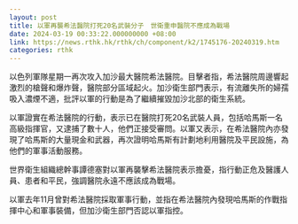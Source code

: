 ```yaml
---
layout: post
title: 以軍再襲希法醫院打死20名武裝分子　世衛重申醫院不應成為戰場
date: 2024-03-19 00:33:22.000000000 +08:00
link: https://news.rthk.hk/rthk/ch/component/k2/1745176-20240319.htm
categories: rthk
---
```


以色列軍隊星期一再次攻入加沙最大醫院希法醫院。目擊者指，希法醫院周邊響起激烈的槍聲和爆炸聲，醫院部分區域起火。加沙衛生部門表示，有流離失所的婦孺吸入濃煙不適，批評以軍的行動是為了繼續摧毀加沙北部的衛生系統。

以軍證實在希法醫院的行動，表示已在醫院打死20名武裝人員，包括哈馬斯一名高級指揮官，又逮捕了數十人，他們正接受審問。以軍又表示，在希法醫院內亦發現了哈馬斯的大量現金和武器，再次證明哈馬斯有計劃地利用醫院及平民設施，為他們的軍事活動服務。

世界衛生組織總幹事譚德塞對以軍再襲擊希法醫院表示擔憂，指行動正危及醫護人員、患者和平民，強調醫院永遠不應該成為戰場。

以軍去年11月曾對希法醫院採取軍事行動，並指在希法醫院內發現哈馬斯的作戰指揮中心和軍事裝備，但加沙衛生部門否認以軍指控。
